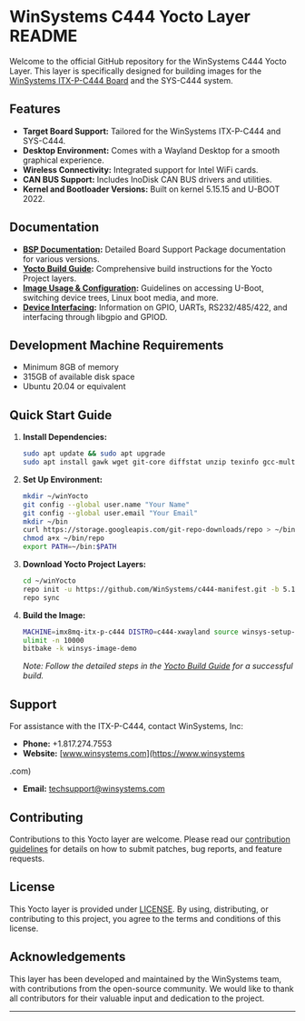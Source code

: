 # WinSystems C444 Yocto Layer README

Welcome to the official GitHub repository for the WinSystems C444 Yocto Layer. This layer is specifically designed for building images for the [WinSystems ITX-P-C444 Board](https://www.winsystems.com/product/itx-p-c444/) and the SYS-C444 system.

## Features

- **Target Board Support:** Tailored for the WinSystems ITX-P-C444 and SYS-C444.
- **Desktop Environment:** Comes with a Wayland Desktop for a smooth graphical experience.
- **Wireless Connectivity:** Integrated support for Intel WiFi cards.
- **CAN BUS Support:** Includes InoDisk CAN BUS drivers and utilities.
- **Kernel and Bootloader Versions:** Built on kernel 5.15.15 and U-BOOT 2022.

## Documentation

- **[BSP Documentation](https://github.com/WinSystems/c444-manifest/wiki):** Detailed Board Support Package documentation for various versions.
- **[Yocto Build Guide](https://github.com/WinSystems/c444-manifest/wiki/Yocto-Build-Guide-5.15):** Comprehensive build instructions for the Yocto Project layers.
- **[Image Usage & Configuration](https://github.com/WinSystems/c444-manifest/wiki/Image-Usage):** Guidelines on accessing U-Boot, switching device trees, Linux boot media, and more.
- **[Device Interfacing](https://github.com/WinSystems/c444-manifest/wiki/GPIO):** Information on GPIO, UARTs, RS232/485/422, and interfacing through libgpio and GPIOD.

## Development Machine Requirements

- Minimum 8GB of memory
- 315GB of available disk space
- Ubuntu 20.04 or equivalent

## Quick Start Guide

1. **Install Dependencies:**
   ```bash
   sudo apt update && sudo apt upgrade
   sudo apt install gawk wget git-core diffstat unzip texinfo gcc-multilib build-essential chrpath socat libsdl1.2-dev xterm sed cvs subversion coreutils texi2html docbook-utils python-pysqlite2 help2man make gcc g++ desktop-file-utils libgl1-mesa-dev libglu1-mesa-dev mercurial autoconf automake groff curl lzop asciidoc u-boot-tools python
   ```

2. **Set Up Environment:**
   ```bash
   mkdir ~/winYocto
   git config --global user.name "Your Name"
   git config --global user.email "Your Email"
   mkdir ~/bin
   curl https://storage.googleapis.com/git-repo-downloads/repo > ~/bin/repo
   chmod a+x ~/bin/repo
   export PATH=~/bin:$PATH
   ```

3. **Download Yocto Project Layers:**
   ```bash
   cd ~/winYocto
   repo init -u https://github.com/WinSystems/c444-manifest.git -b 5.15 -m itx-p-c444_5.15.32.xml
   repo sync
   ```

4. **Build the Image:**
   ```bash
   MACHINE=imx8mq-itx-p-c444 DISTRO=c444-xwayland source winsys-setup-release.sh -b build
   ulimit -n 10000
   bitbake -k winsys-image-demo
   ```

   _Note: Follow the detailed steps in the [Yocto Build Guide](https://github.com/WinSystems/c444-manifest/wiki/Yocto-Build-Guide-5.15) for a successful build._

## Support

For assistance with the ITX-P-C444, contact WinSystems, Inc:

- **Phone:** +1.817.274.7553
- **Website:** [www.winsystems.com](https://www.winsystems

.com)
- **Email:** [techsupport@winsystems.com](mailto:techsupport@winsystems.com)

## Contributing

Contributions to this Yocto layer are welcome. Please read our [contribution guidelines](CONTRIBUTING.md) for details on how to submit patches, bug reports, and feature requests.

## License

This Yocto layer is provided under [LICENSE](LICENSE.md). By using, distributing, or contributing to this project, you agree to the terms and conditions of this license.

## Acknowledgements

This layer has been developed and maintained by the WinSystems team, with contributions from the open-source community. We would like to thank all contributors for their valuable input and dedication to the project.

---